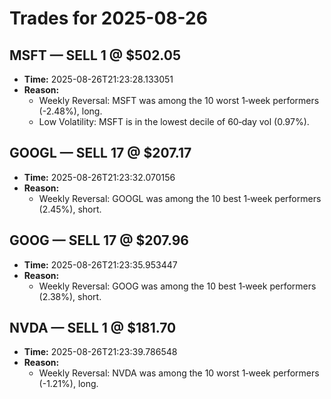 # Trades for 2025-08-26

## MSFT — SELL 1 @ $502.05
- **Time:** 2025-08-26T21:23:28.133051
- **Reason:**
  - Weekly Reversal: MSFT was among the 10 worst 1‑week performers (-2.48%), long.
  - Low Volatility: MSFT is in the lowest decile of 60‑day vol (0.97%).

## GOOGL — SELL 17 @ $207.17
- **Time:** 2025-08-26T21:23:32.070156
- **Reason:**
  - Weekly Reversal: GOOGL was among the 10 best 1‑week performers (2.45%), short.

## GOOG — SELL 17 @ $207.96
- **Time:** 2025-08-26T21:23:35.953447
- **Reason:**
  - Weekly Reversal: GOOG was among the 10 best 1‑week performers (2.38%), short.

## NVDA — SELL 1 @ $181.70
- **Time:** 2025-08-26T21:23:39.786548
- **Reason:**
  - Weekly Reversal: NVDA was among the 10 worst 1‑week performers (-1.21%), long.


